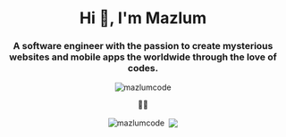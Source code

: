 <h1 align="center">Hi 👋, I'm Mazlum</h1>
<h3 align="center">A software engineer with the passion to create mysterious websites and mobile apps the worldwide through the love of codes. </h3>

<p align="center"> <img src="https://komarev.com/ghpvc/?username=mazlumcode" alt="mazlumcode" /> </p>

<p align="center"> 👨‍💻 </p>

<p align="center">
  <img align="center" src="https://github-readme-stats.vercel.app/api/top-langs/?username=mazlumcode&hide=html"  alt="mazlumcode" />&nbsp; 
  <img align="center" src="https://github-readme-stats.vercel.app/api?username=mazlumcode&show_icons=true&count_private=true alt="mazlumcode" />
</p>

